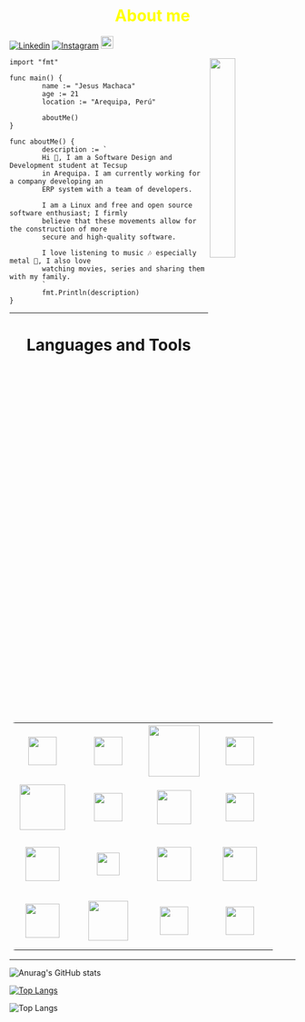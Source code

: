 <h1 align="center" style="color: yellow"><pan>About me </span></h1>
  
[![Linkedin](https://img.shields.io/badge/-LinkedIn-blue?style=flat&logo=Linkedin&logoColor=white)](https://www.linkedin.com/in/jesus-g-machaca-136119276/)
[![Instagram](https://img.shields.io/badge/-Instagram-c13584?style=flat&labelColor=c13584&logo=instagram&logoColor=white)](https://www.instagram.com/gonza_machaca)
[<img src="https://img.shields.io/github/followers/jsusmachaca?label=follow&style=social" height="22" title="Follow me" />](https://github.com/jsusmachaca) 


<img align="right" src="https://media.tenor.com/500rWqut3sMAAAAj/party-gopher.gif" width="30%">

```golang
import "fmt"

func main() {
        name := "Jesus Machaca"
        age := 21
        location := "Arequipa, Perú"

        aboutMe()
}

func aboutMe() {
        description := `
        Hi 👋, I am a Software Design and Development student at Tecsup
        in Arequipa. I am currently working for a company developing an
        ERP system with a team of developers.

        I am a Linux and free and open source software enthusiast; I firmly
        believe that these movements allow for the construction of more
        secure and high-quality software.

        I love listening to music 🎶 especially metal 🤟, I also love
        watching movies, series and sharing them with my family.
        `
        fmt.Println(description)
}
```
---
<h1 align="center">Languages and Tools</h1>
<div align="center">
  <table style="border-radius: 10px">
    <!-- first row -->
    <tr>
      <td align="center" width="100px" height="100px">
        <img src="https://github.com/JsasMachaca/JsasMachaca/assets/118281223/e750ca60-d219-40ae-9223-a03ce42259f7" width="50px">
      </td>
      <td align="center" width="100px" height="100px">
        <img src="https://github.com/JsasMachaca/JsasMachaca/assets/118281223/3564c78f-8d49-49bc-bce0-ce54b071cf55" width="50px">
      </td>
      <td align="center" width="100px" height="100px">
        <img src="https://github.com/user-attachments/assets/07167fc4-cb8f-4edc-9ad4-804df3ecbb04" width="90px">
      </td>
      <td align="center" width="100px" height="100px">
        <img src="https://github.com/user-attachments/assets/f3b4be9d-f760-46f7-b0cc-ee539aa44594" width="50px">
      </td>
    </tr>
    <!-- second row -->
    <tr>
      <td align="center" width="100px" height="100px">
        <img src="https://d1zviajkun9gxg.cloudfront.net/user/prod/2020/01/05/fastpages-892f9602-fc52-42e6-9e81-2ea8f1477f89.png" width="80px">
      </td>
      <td align="center" width="100px" height="100px">
        <img src="https://github.com/user-attachments/assets/c0ec0c49-94cb-43d7-aec1-a920c73121ce" width="50px">
      </td>
      <td align="center" width="100px" height="100px">
        <img src="https://github.com/user-attachments/assets/90be0ebc-1a17-4c38-ac52-07ce19b9b124" width="60px">
      </td>
      <td align="center" width="100px" height="100px">
        <img src="https://github.com/JsasMachaca/JsasMachaca/assets/118281223/5da42dba-02da-4e14-a498-56899d8ac130" width="50px">
      </td>
    </tr>
    <!-- first row -->
    <tr>
      <td align="center" width="100px" height="100px">
        <img src="https://github.com/user-attachments/assets/2f99c7a1-b57f-4fde-b4a7-63b45ddfce90" width="60px">
      </td>
      <td align="center" width="100px" height="100px">
        <img src="https://github.com/user-attachments/assets/b0acfc35-1553-4d82-8436-940e1c4453d7" width="40px">
      </td>
      <td align="center" width="100px" height="100px">
        <img src="https://github.com/user-attachments/assets/0a104ea0-04af-4fc6-9b6b-e5c33804613c" width="60px">
      </td>
      <td align="center" width="100px" height="100px">
        <img src="https://github.com/user-attachments/assets/29142760-8e4d-45c9-9509-36784a5e8026" width="60px">
      </td>
    </tr>
    <!-- first row -->
    <tr>
      <td align="center" width="100px" height="100px">
        <img src="https://github.com/JsasMachaca/JsasMachaca/assets/118281223/d74a536d-5b51-4bc8-80ab-058451a46e89" width="60px">
      </td>
      <td align="center" width="100px" height="100px">
        <img src="https://github.com/user-attachments/assets/fc46a101-a370-4359-917d-2715cea0c923" width="70px">
      </td>
      <td align="center" width="100px" height="100px">
        <img src="https://github.com/user-attachments/assets/11336412-cf68-41db-bbc3-09b8ec8b77fb" width="50px">
      </td>
      <td align="center" width="100px" height="100px">
        <img src="https://github.com/user-attachments/assets/98cdbb15-4e6d-4d38-850d-c5495848d81f" width="50px">
      </td>
    </tr>
  </table>
</div>

---


![Anurag's GitHub stats](https://github-readme-stats.vercel.app/api?username=jsusmachaca&show_icons=true&theme=radical)

[![Top Langs](https://github-readme-stats.vercel.app/api/top-langs/?username=jsusmachaca)](https://github.com/jsusmachaca/github-readme-stats)

![Top Langs](https://github-readme-stats.vercel.app/api/top-langs/?username=jsusmachaca&size_weight=0.5&count_weight=0.5)
